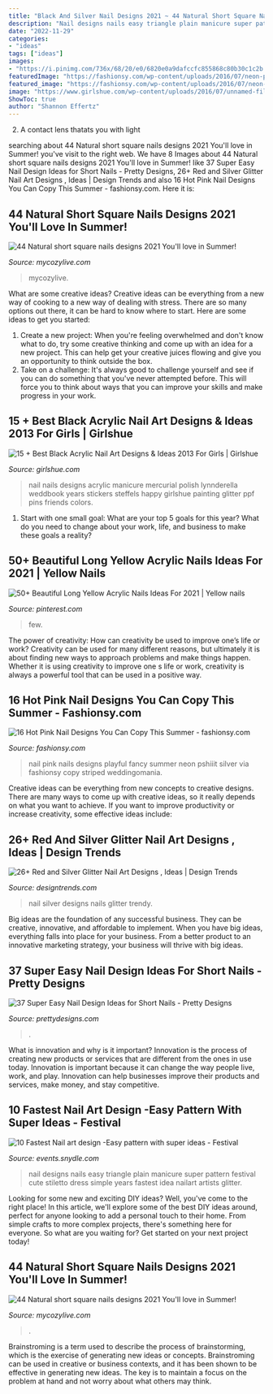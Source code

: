 ```yaml
---
title: "Black And Silver Nail Designs 2021 ~ 44 Natural Short Square Nails Designs 2021 You&#039;ll Love In Summer!"
description: "Nail designs nails easy triangle plain manicure super pattern festival cute stiletto dress simple years fastest idea nailart artists glitter"
date: "2022-11-29"
categories:
- "ideas"
tags: ["ideas"]
images:
- "https://i.pinimg.com/736x/68/20/e0/6820e0a9dafccfc855868c80b30c1c2b.jpg"
featuredImage: "https://fashionsy.com/wp-content/uploads/2016/07/neon-pink-nail-art2-630x956.jpg"
featured_image: "https://fashionsy.com/wp-content/uploads/2016/07/neon-pink-nail-art2-630x956.jpg"
image: "https://www.girlshue.com/wp-content/uploads/2016/07/unnamed-file-6951.jpg"
ShowToc: true
author: "Shannon Effertz"
---
```



2. A contact lens thatats you with light

	

		
searching about 44 Natural short square nails designs 2021 You&#039;ll love in Summer! you've visit to the right web. We have 8 Images about 44 Natural short square nails designs 2021 You&#039;ll love in Summer! like 37 Super Easy Nail Design Ideas for Short Nails - Pretty Designs, 26+ Red and Silver Glitter Nail Art Designs , Ideas | Design Trends and also 16 Hot Pink Nail Designs You Can Copy This Summer - fashionsy.com. Here it is:
		
    
## 44 Natural Short Square Nails Designs 2021 You&#039;ll Love In Summer!

<img loading=lazy src="https://mycozylive.com/wp-content/uploads/2021/04/3-14.jpg" onerror="this.onerror=null;this.src='https://tse3.mm.bing.net/th?id=OIP.XreR7xIESFi0czetx0IO_gHaLH&amp;pid=15.1';" alt="44 Natural short square nails designs 2021 You&#039;ll love in Summer!">

_Source: mycozylive.com_

>mycozylive. 

	

What are some creative ideas?
Creative ideas can be everything from a new way of cooking to a new way of dealing with stress. There are so many options out there, it can be hard to know where to start. Here are some ideas to get you started: 
1. Create a new project: When you're feeling overwhelmed and don't know what to do, try some creative thinking and come up with an idea for a new project. This can help get your creative juices flowing and give you an opportunity to think outside the box.
2. Take on a challenge: It's always good to challenge yourself and see if you can do something that you've never attempted before. This will force you to think about ways that you can improve your skills and make progress in your work. 

    
## 15 + Best Black Acrylic Nail Art Designs &amp; Ideas 2013 For Girls | Girlshue

<img loading=lazy src="https://www.girlshue.com/wp-content/uploads/2016/07/unnamed-file-6951.jpg" onerror="this.onerror=null;this.src='https://tse1.mm.bing.net/th?id=OIP.qXB1Szz8dxU2oQwvcdO9zQHaJ3&amp;pid=15.1';" alt="15 + Best Black Acrylic Nail Art Designs &amp; Ideas 2013 For Girls | Girlshue">

_Source: girlshue.com_

>nail nails designs acrylic manicure mercurial polish lynnderella weddbook years stickers steffels happy girlshue painting glitter ppf pins friends colors. 

	

1. Start with one small goal: What are your top 5 goals for this year? What do you need to change about your work, life, and business to make these goals a reality? 

    
## 50+ Beautiful Long Yellow Acrylic Nails Ideas For 2021 | Yellow Nails

<img loading=lazy src="https://i.pinimg.com/736x/68/20/e0/6820e0a9dafccfc855868c80b30c1c2b.jpg" onerror="this.onerror=null;this.src='https://tse4.mm.bing.net/th?id=OIP.oOFo4oiLD4RzDi4oGB-nCgHaLH&amp;pid=15.1';" alt="50+ Beautiful Long Yellow Acrylic Nails Ideas For 2021 | Yellow nails">

_Source: pinterest.com_

>few. 

	

The power of creativity: How can creativity be used to improve one’s life or work?
Creativity can be used for many different reasons, but ultimately it is about finding new ways to approach problems and make things happen. Whether it is using creativity to improve one s life or work, creativity is always a powerful tool that can be used in a positive way.

    
## 16 Hot Pink Nail Designs You Can Copy This Summer - Fashionsy.com

<img loading=lazy src="https://fashionsy.com/wp-content/uploads/2016/07/neon-pink-nail-art2-630x956.jpg" onerror="this.onerror=null;this.src='https://tse2.mm.bing.net/th?id=OIP.RYX4DdHGHYAqKj-BuZ7eggHaLP&amp;pid=15.1';" alt="16 Hot Pink Nail Designs You Can Copy This Summer - fashionsy.com">

_Source: fashionsy.com_

>nail pink nails designs playful fancy summer neon pshiiit silver via fashionsy copy striped weddingomania. 

	

Creative ideas can be everything from new concepts to creative designs. There are many ways to come up with creative ideas, so it really depends on what you want to achieve. If you want to improve productivity or increase creativity, some effective ideas include:

    
## 26+ Red And Silver Glitter Nail Art Designs , Ideas | Design Trends

<img loading=lazy src="https://images.designtrends.com/wp-content/uploads/2016/04/05121737/Trendy-Nail-Art-Design1.jpg" onerror="this.onerror=null;this.src='https://tse4.mm.bing.net/th?id=OIP.bpC6DAAA_hV7c2MLHPK5vQHaHa&amp;pid=15.1';" alt="26+ Red and Silver Glitter Nail Art Designs , Ideas | Design Trends">

_Source: designtrends.com_

>nail silver designs nails glitter trendy. 

	

Big ideas are the foundation of any successful business. They can be creative, innovative, and affordable to implement. When you have big ideas, everything falls into place for your business. From a better product to an innovative marketing strategy, your business will thrive with big ideas.

    
## 37 Super Easy Nail Design Ideas For Short Nails - Pretty Designs

<img loading=lazy src="https://www.prettydesigns.com/wp-content/uploads/2017/12/37-super-easy-nail-design-ideas-for-short-nails-14.jpg" onerror="this.onerror=null;this.src='https://tse2.mm.bing.net/th?id=OIP.91296eOhNK1Gi6xJMDLlhQHaHa&amp;pid=15.1';" alt="37 Super Easy Nail Design Ideas for Short Nails - Pretty Designs">

_Source: prettydesigns.com_

>. 

	

What is innovation and why is it important?
Innovation is the process of creating new products or services that are different from the ones in use today. Innovation is important because it can change the way people live, work, and play. Innovation can help businesses improve their products and services, make money, and stay competitive.

    
## 10 Fastest Nail Art Design -Easy Pattern With Super Ideas - Festival

<img loading=lazy src="http://events.snydle.com/files/2016/02/party-nail-art.jpg" onerror="this.onerror=null;this.src='https://tse3.mm.bing.net/th?id=OIP.VGK7ifDSEhwlNf4cjppASAHaFj&amp;pid=15.1';" alt="10 Fastest Nail art design -Easy pattern with super ideas - Festival">

_Source: events.snydle.com_

>nail designs nails easy triangle plain manicure super pattern festival cute stiletto dress simple years fastest idea nailart artists glitter. 

	

Looking for some new and exciting DIY ideas? Well, you've come to the right place! In this article, we'll explore some of the best DIY ideas around, perfect for anyone looking to add a personal touch to their home. From simple crafts to more complex projects, there's something here for everyone. So what are you waiting for? Get started on your next project today!

    
## 44 Natural Short Square Nails Designs 2021 You&#039;ll Love In Summer!

<img loading=lazy src="https://mycozylive.com/wp-content/uploads/2021/04/40-3.jpg" onerror="this.onerror=null;this.src='https://tse3.mm.bing.net/th?id=OIP.GHz8eXAZAMEDdPgm0bRESAHaLH&amp;pid=15.1';" alt="44 Natural short square nails designs 2021 You&#039;ll love in Summer!">

_Source: mycozylive.com_

>. 

	

Brainstroming is a term used to describe the process of brainstorming, which is the exercise of generating new ideas or concepts. Brainstroming can be used in creative or business contexts, and it has been shown to be effective in generating new ideas. The key is to maintain a focus on the problem at hand and not worry about what others may think.

